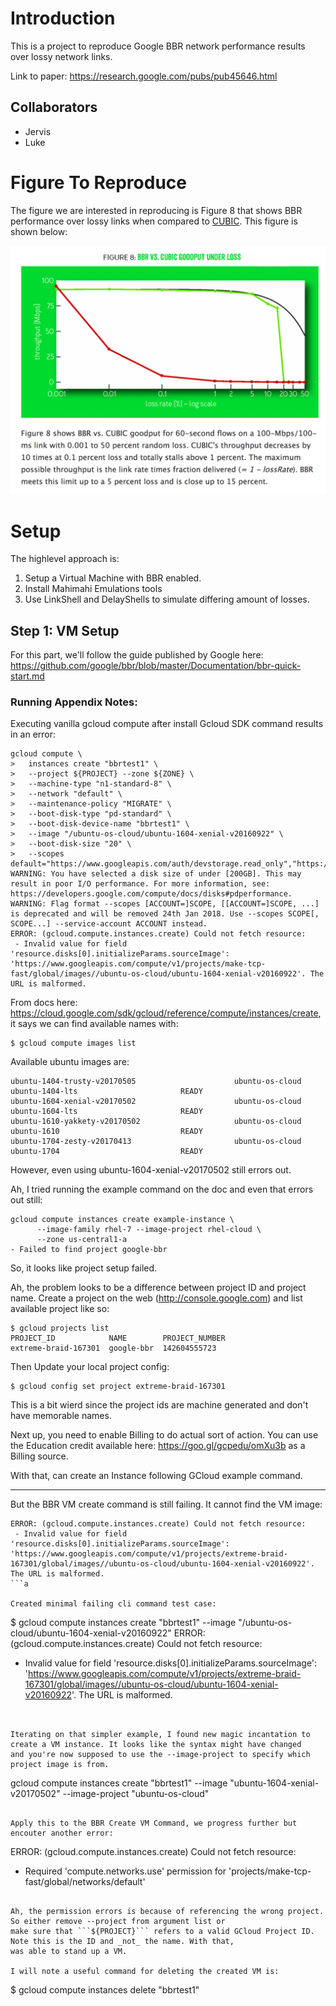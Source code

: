 # Introduction

This is a project to reproduce Google BBR network performance results over lossy network links.

Link to paper: https://research.google.com/pubs/pub45646.html

## Collaborators
* Jervis
* Luke

# Figure To Reproduce

The figure we are interested in reproducing is Figure 8 that shows BBR performance over lossy links
when compared to [CUBIC](https://en.wikipedia.org/wiki/CUBIC_TCP). This figure is shown below:


![bbr_figure8](bbr_fig8.png "BBR Figure 8")


# Setup

The highlevel approach is:

1) Setup a Virtual Machine with BBR enabled.
2) Install Mahimahi Emulations tools
3) Use LinkShell and DelayShells to simulate differing amount of losses.


## Step 1: VM Setup

For this part, we'll follow the guide published by Google here: https://github.com/google/bbr/blob/master/Documentation/bbr-quick-start.md

### Running Appendix Notes:

Executing vanilla gcloud compute after install Gcloud SDK command results in an error:
```
gcloud compute \
>   instances create "bbrtest1" \
>   --project ${PROJECT} --zone ${ZONE} \
>   --machine-type "n1-standard-8" \
>   --network "default" \
>   --maintenance-policy "MIGRATE" \
>   --boot-disk-type "pd-standard" \
>   --boot-disk-device-name "bbrtest1" \
>   --image "/ubuntu-os-cloud/ubuntu-1604-xenial-v20160922" \
>   --boot-disk-size "20" \
>   --scopes default="https://www.googleapis.com/auth/devstorage.read_only","https://www.googleapis.com/auth/logging.write","https://www.googleapis.com/auth/monitoring.write","https://www.googleapis.com/auth/servicecontrol","https://www.googleapis.com/auth/service.management.readonly"
WARNING: You have selected a disk size of under [200GB]. This may result in poor I/O performance. For more information, see: https://developers.google.com/compute/docs/disks#pdperformance.
WARNING: Flag format --scopes [ACCOUNT=]SCOPE, [[ACCOUNT=]SCOPE, ...] is deprecated and will be removed 24th Jan 2018. Use --scopes SCOPE[, SCOPE...] --service-account ACCOUNT instead.
ERROR: (gcloud.compute.instances.create) Could not fetch resource:
 - Invalid value for field 'resource.disks[0].initializeParams.sourceImage': 'https://www.googleapis.com/compute/v1/projects/make-tcp-fast/global/images//ubuntu-os-cloud/ubuntu-1604-xenial-v20160922'. The URL is malformed.
```

From docs here: https://cloud.google.com/sdk/gcloud/reference/compute/instances/create, it says we can find available names with:

```
$ gcloud compute images list
```

Available ubuntu images are:
```
ubuntu-1404-trusty-v20170505                      ubuntu-os-cloud    ubuntu-1404-lts                       READY
ubuntu-1604-xenial-v20170502                      ubuntu-os-cloud    ubuntu-1604-lts                       READY
ubuntu-1610-yakkety-v20170502                     ubuntu-os-cloud    ubuntu-1610                           READY
ubuntu-1704-zesty-v20170413                       ubuntu-os-cloud    ubuntu-1704                           READY
```

However, even using ubuntu-1604-xenial-v20170502 still errors out.

Ah, I tried running the example command on the doc and even that errors out still:
```
gcloud compute instances create example-instance \
      --image-family rhel-7 --image-project rhel-cloud \
      --zone us-central1-a
- Failed to find project google-bbr
```

So, it looks like project setup failed.

Ah, the problem looks to be a difference between project ID and project name. Create a project on the web (http://console.google.com)
and list available project like so:

```
$ gcloud projects list
PROJECT_ID            NAME        PROJECT_NUMBER
extreme-braid-167301  google-bbr  142604555723
```

Then Update your local project config:
```
$ gcloud config set project extreme-braid-167301
```

This is a bit wierd since the project ids are machine generated and don't have memorable names.

Next up, you need to enable Billing to do actual sort of action. You can use the Education credit available here: https://goo.gl/gcpedu/omXu3b as
a Billing source. 

With that, can create an Instance following GCloud example command.

---

But the BBR VM create command is still failing. It cannot find the VM image:
```
ERROR: (gcloud.compute.instances.create) Could not fetch resource:
 - Invalid value for field 'resource.disks[0].initializeParams.sourceImage': 'https://www.googleapis.com/compute/v1/projects/extreme-braid-167301/global/images//ubuntu-os-cloud/ubuntu-1604-xenial-v20160922'. The URL is malformed.
```a

Created minimal failing cli command test case:
```
$ gcloud compute  instances create "bbrtest1"   --image "/ubuntu-os-cloud/ubuntu-1604-xenial-v20160922"
ERROR: (gcloud.compute.instances.create) Could not fetch resource:
 - Invalid value for field 'resource.disks[0].initializeParams.sourceImage': 'https://www.googleapis.com/compute/v1/projects/extreme-braid-167301/global/images//ubuntu-os-cloud/ubuntu-1604-xenial-v20160922'. The URL is malformed.
```


Iterating on that simpler example, I found new magic incantation to create a VM instance. It looks like the syntax might have changed
and you're now supposed to use the --image-project to specify which project image is from.

```
gcloud compute   instances create "bbrtest1"   --image "ubuntu-1604-xenial-v20170502"   --image-project "ubuntu-os-cloud"
```

Apply this to the BBR Create VM Command, we progress further but encouter another error:

```
ERROR: (gcloud.compute.instances.create) Could not fetch resource:
 - Required 'compute.networks.use' permission for 'projects/make-tcp-fast/global/networks/default'
```

Ah, the permission errors is because of referencing the wrong project. So either remove --project from argument list or
make sure that ```${PROJECT}``` refers to a valid GCloud Project ID. Note this is the ID and _not_ the name. With that,
was able to stand up a VM. 

I will note a useful command for deleting the created VM is:

```
$ gcloud compute   instances delete "bbrtest1"
```